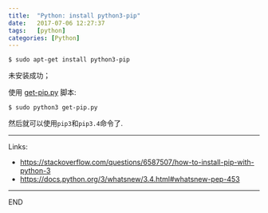 ```yaml
---
title:  "Python: install python3-pip"
date:   2017-07-06 12:27:37
tags:   [python]
categories: [Python]
---
```

```shell
$ sudo apt-get install python3-pip
```
未安装成功；

使用 [get-pip.py](https://bootstrap.pypa.io/get-pip.py) 脚本:
```shell
$ sudo python3 get-pip.py
```

然后就可以使用`pip3`和`pip3.4`命令了.

---
Links:
- https://stackoverflow.com/questions/6587507/how-to-install-pip-with-python-3
- https://docs.python.org/3/whatsnew/3.4.html#whatsnew-pep-453

---
END
